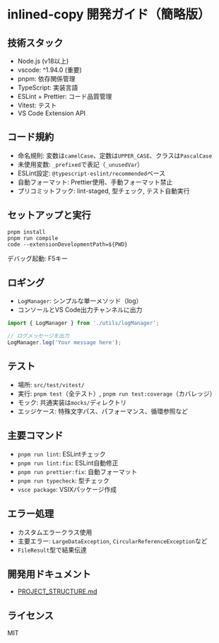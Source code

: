 # inlined-copy 開発ガイド（簡略版）

## 技術スタック
- Node.js (v18以上)
- vscode: ^1.94.0 (重要)
- pnpm: 依存関係管理
- TypeScript: 実装言語
- ESLint + Prettier: コード品質管理
- Vitest: テスト
- VS Code Extension API

## コード規約
- 命名規則: 変数は`camelCase`、定数は`UPPER_CASE`、クラスは`PascalCase`
- 未使用変数: `_prefixed`で表記（`_unusedVar`）
- ESLint設定: `@typescript-eslint/recommended`ベース
- 自動フォーマット: Prettier使用、手動フォーマット禁止
- プリコミットフック: lint-staged, 型チェック, テスト自動実行

## セットアップと実行
```
pnpm install
pnpm run compile
code --extensionDevelopmentPath=${PWD}
```
デバッグ起動: F5キー

## ロギング
- `LogManager`: シンプルな単一メソッド（log）
- コンソールとVS Code出力チャンネルに出力

```typescript
import { LogManager } from './utils/logManager';

// ログメッセージを出力
LogManager.log('Your message here');
```

## テスト
- 場所: `src/test/vitest/`
- 実行: `pnpm test`（全テスト）, `pnpm run test:coverage`（カバレッジ）
- モック: 共通実装は`mocks/`ディレクトリ
- エッジケース: 特殊文字パス、パフォーマンス、循環参照など

## 主要コマンド
- `pnpm run lint`: ESLintチェック
- `pnpm run lint:fix`: ESLint自動修正
- `pnpm run prettier:fix`: 自動フォーマット
- `pnpm run typecheck`: 型チェック
- `vsce package`: VSIXパッケージ作成

## エラー処理
- カスタムエラークラス使用
- 主要エラー: `LargeDataException`, `CircularReferenceException`など
- `FileResult`型で結果伝達


## 開発用ドキュメント
- [PROJECT_STRUCTURE.md](PROJECT_STRUCTURE.md)


## ライセンス
MIT
